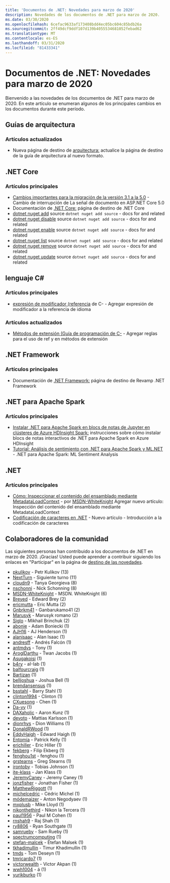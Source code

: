```yaml
---
title: 'Documentos de .NET: Novedades para marzo de 2020'
description: Novedades de los documentos de .NET para marzo de 2020.
ms.date: 03/30/2020
ms.openlocfilehash: 6cefac9633af173408bdd4ec05bc604c85bdb26a
ms.sourcegitcommit: 2ff49dcf9ddf107d139b4055534681052febad62
ms.translationtype: MT
ms.contentlocale: es-ES
ms.lasthandoff: 03/31/2020
ms.locfileid: "81433341"
---
```

# <a name="net-docs-whats-new-for-march-2020"></a>Documentos de .NET: Novedades para marzo de 2020

Bienvenido a las novedades de los documentos de .NET para marzo de 2020. En este artículo se enumeran algunos de los principales cambios en los documentos durante este período.

## <a name="architecture-guides"></a>Guías de arquitectura

### <a name="updated-articles"></a>Artículos actualizados

- Nueva página de destino de [arquitectura:](../architecture/index.yml) actualice la página de destino de la guía de arquitectura al nuevo formato.

## <a name="net-core"></a>.NET Core

### <a name="new-articles"></a>Artículos principales

- [Cambios importantes para la migración de la versión 3.1 a la 5.0](../core/compatibility/3.1-5.0.md) - Cambio de interrupción de La señal de documento en ASP.NET Core 5.0
- Documentación de [.NET Core:](../core/index.yml) página de destino de .NET Core
- [dotnet nuget add](../core/tools/dotnet-nuget-add-source.md) source `dotnet nuget add source` - docs for and related
- [dotnet nuget disable](../core/tools/dotnet-nuget-disable-source.md) source `dotnet nuget add source` - docs for and related
- [dotnet nuget enable](../core/tools/dotnet-nuget-enable-source.md) source `dotnet nuget add source` - docs for and related
- [dotnet nuget list](../core/tools/dotnet-nuget-list-source.md) source `dotnet nuget add source` - docs for and related
- [dotnet nuget remove](../core/tools/dotnet-nuget-remove-source.md) source `dotnet nuget add source` - docs for and related
- [dotnet nuget update](../core/tools/dotnet-nuget-update-source.md) source `dotnet nuget add source` - docs for and related

## <a name="c-language"></a>lenguaje C#

### <a name="new-articles"></a>Artículos principales

- [expresión de modificador (referencia](../csharp/language-reference/operators/switch-expression.md) de C- - Agregar expresión de modificador a la referencia de idioma

### <a name="updated-articles"></a>Artículos actualizados

- [Métodos de extensión (Guía de programación de C-](../csharp/programming-guide/classes-and-structs/extension-methods.md) - Agregar reglas para el uso de ref y en métodos de extensión

## <a name="net-framework"></a>.NET Framework

### <a name="new-articles"></a>Artículos principales

- Documentación de [.NET Framework:](../framework/index.yml) página de destino de Revamp .NET Framework

## <a name="net-for-apache-spark"></a>.NET para Apache Spark

### <a name="new-articles"></a>Artículos principales

- [Instalar .NET para Apache Spark en blocs de notas de Jupyter en clústeres de Azure HDInsight Spark:](../spark/how-to-guides/hdinsight-notebook-installation.md) instrucciones sobre cómo instalar blocs de notas interactivos de .NET para Apache Spark en Azure HDInsight
- [Tutorial: Análisis de sentimiento con .NET para Apache Spark y ML.NET](../spark/tutorials/ml-sentment-analysis.md) - .NET para Apache Spark: ML Sentiment Analysis

## <a name="net"></a>.NET

### <a name="new-articles"></a>Artículos principales

- [Cómo: Inspeccionar el contenido del ensamblado mediante MetadataLoadContext](../standard/assembly/inspect-contents-using-metadataloadcontext.md) - por [MSDN-WhiteKnight](https://github.com/MSDN-WhiteKnight) Agregar nuevo artículo: Inspección del contenido del ensamblado mediante MetadataLoadContext
- [Codificación de caracteres en .NET](../standard/base-types/character-encoding-introduction.md) - Nuevo artículo - Introducción a la codificación de caracteres

## <a name="community-contributors"></a>Colaboradores de la comunidad

Las siguientes personas han contribuido a los documentos de .NET en marzo de 2020. ¡Gracias! Usted puede aprender a contribuir siguiendo los enlaces en "Participar" en la página de [destino de las novedades](index.yml).

- [pkulikov](https://github.com/pkulikov) - Petr Kulikov (13)
- [NextTurn](https://github.com/NextTurn) - Siguiente turno (11)
- [cloudn9](https://github.com/cloudn9) - Tanya Georgieva (8)
- [nschonni](https://github.com/nschonni) - Nick Schonning (8)
- [MSDN-WhiteKnight](https://github.com/MSDN-WhiteKnight) - MSDN. WhiteKnight (6)
- [Breyed](https://github.com/breyed) - Edward Brey (2)
- [ericmutta](https://github.com/ericmutta) - Eric Mutta (2)
- [Gnbrkm41](https://github.com/Gnbrkm41) - Ganbarukamo41 (2)
- [Marusyk](https://github.com/Marusyk) - Marusyk romano (2)
- [Siglo](https://github.com/Thecentury) - Mikhail Brinchuk (2)
- [abonie](https://github.com/abonie) - Adam Boniecki (1)
- [AJH16](https://github.com/AJH16) - AJ Henderson (1)
- [alanisaac](https://github.com/alanisaac) - Alan Isaac (1)
- [andresff](https://github.com/andresff) - Andrés Falcón (1)
- [antmdvs](https://github.com/antmdvs) - Tony (1)
- [AroglDarthu](https://github.com/AroglDarthu) - Twan Jacobs (1)
- [Asugakoisi](https://github.com/Asugakoisi) (1)
- [b4ry](https://github.com/b4ry) - aI-Iab (1)
- [balfourcraig](https://github.com/balfourcraig) (1)
- [Bartizan](https://github.com/Bartizan) (1)
- [belljoshua](https://github.com/belljoshua) - Joshua Bell (1)
- [brendansensus](https://github.com/brendansensus) (1)
- [bsstahl](https://github.com/bsstahl) - Barry Stahl (1)
- [clinton1994](https://github.com/clinton1994) - Clinton (1)
- [CXuesong](https://github.com/CXuesong) - Chen (1)
- [Da-vy](https://github.com/Da-vy) (1)
- [DAXaholic](https://github.com/DAXaholic) - Aaron Kunz (1)
- [devoto](https://github.com/devlead) - Mattias Karlsson (1)
- [dionrhys](https://github.com/dionrhys) - Dion Williams (1)
- [DonaldRWood](https://github.com/DonaldRWood) (1)
- [EddyHaigh](https://github.com/EddyHaigh) - Edward Haigh (1)
- [Entomía](https://github.com/Entomy) - Patrick Kelly (1)
- [erichiller](https://github.com/erichiller) - Eric Hiller (1)
- [fekberg](https://github.com/fekberg) - Filip Ekberg (1)
- [fenghou1st](https://github.com/fenghou1st) - fenghou (1)
- [grstearns](https://github.com/grstearns) - Greg Stearns (1)
- [irontoby](https://github.com/irontoby) - Tobias Johnson (1)
- [ite-klass](https://github.com/ite-klass) - Jan Klass (1)
- [JeremyCaney](https://github.com/JeremyCaney) - Jeremy Caney (1)
- [jonzfisher](https://github.com/jonzfisher) - Jonathan Fisher (1)
- [MatthewRiggott](https://github.com/MatthewRiggott) (1)
- [michelcedric](https://github.com/michelcedric) - Cédric Michel (1)
- [módemaizer](https://github.com/modemaizer) - Anton Negodyaev (1)
- [mxplusb](https://github.com/mxplusb) - Mike Lloyd (1)
- [nikonthethird](https://github.com/nikonthethird) - Nikon la Tercera (1)
- [paul1956](https://github.com/paul1956) - Paul M Cohen (1)
- [rnshah9](https://github.com/rnshah9) - Raj Shah (1)
- [ry8806](https://github.com/ry8806) - Ryan Southgate (1)
- [samrueby](https://github.com/samrueby) - Sam Rueby (1)
- [spectrumcomputing](https://github.com/spectrumcomputing) (1)
- [stefan-malcek](https://github.com/stefan-malcek) - Étefan Malsek (1)
- [tkhadimullin](https://github.com/tkhadimullin) - Timur Khadimullin (1)
- [tmds](https://github.com/tmds) - Tom Deseyn (1)
- [tmricardo7](https://github.com/tmricardo7) (1)
- [victorwealth](https://github.com/victorwealth) - Victor Akpan (1)
- [wwh1004](https://github.com/wwh1004) - á (1)
- [yurikburko](https://github.com/yurikburko) (1)
